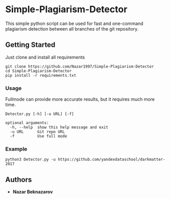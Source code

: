 # Simple-Plagiarism-Detector

This simple python script can be used for fast and one-command plagiarism detection between all branches of the git repository. 

## Getting Started

Just clone and install all requirements
```
git clone https://github.com/Nazar1997/Simple-Plagiarism-Detector
cd Simple-Plagiarism-Detector
pip install -r requirements.txt
```

### Usage

Fullmode can provide more accurate results, but it requires much more time.

```
Detector.py [-h] [-u URL] [-f]

optional arguments:
  -h, --help  show this help message and exit
  -u URL      Git repo URL
  -f          Use full mode

```

### Example


```
python3 Detector.py -u https://github.com/yandexdataschool/darkmatter-2017
```


## Authors

* **Nazar Beknazarov**



